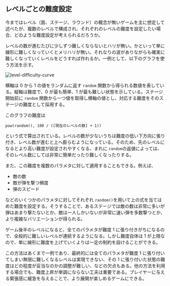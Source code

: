 ## レベルごとの難度設定

今まではレベル（面、ステージ、ラウンド）の概念が無いゲームを主に想定して述べたが、複数のレベルで構成され、それぞれのレベルの難度を設定したい場合、どのような難度設定が考えられるだろうか。

レベルの数が進むたびに少しずつ難しくならないとハリが無い。かといって単に線形に難しくなっていくとメリハリが無い。それなりの波がありながらも確実に難しくなっていくレベルをどうすれば作れるか。一例として、以下のグラフを使う方法を示す。

<img src="http://chart.googleapis.com/chart?cht=lc&chs=400x300&chd=t:-1|-1|-1|-1|-1&chdl=STAGE1|STAGE10|STAGE50|STAGE100|STAGE200&chco=4444CC,44CCCC,44CC44,CCCC44,CC4444&chxr=0,0,1,0.2|1,0,1,0.2&chfd=0,x,0,1,0.01,(x^100)*100|1,x,0,1,0.01,(x^10)*100|2,x,0,1,0.01,(x^2)*100|3,x,0,1,0.01,(x^1)*100|4,x,0,1,0.01,(x^.5)*100&chxt=x,y,x,y&chxl=2:|random|3:|difficulty&chxp=2,50|3,50" alt="level-difficulty-curve" />

横軸は 0 から 1 の値をランダムに返す `random` 関数から得られる数値を表している。縦軸は難度で、0 が最も簡単、1 が最も難しい状態を示している。ステージ開始前に `random` 関数から一つ値を取得し横軸の値とし、対応する難度をそのステージの難度として採用する。

このグラフの難度は

```
pow(random(), 100 / ([現在のレベルの数] + 1))
```

という式で算出されている。レベルの数が少ないうちは難度の低い下方向に張り付き、レベル数が進むと上へ膨らむようになっている。そのため、先のレベルになるとより高い難度が設定されやすくなる、まれに `random`の返値によっては、そのレベル数にしては非常に簡単だったり難しくなったりする。

また、この難度を複数のパラメタに対して適用することもできる。例えば、

- 敵の数
- 敵が弾を撃つ頻度
- 弾のスピード

などのいくつかのパラメタに対してそれぞれ `random()`を用いて上の式を当てはめた難度を設定する。そうすることで、あるステージでは敵の数は非常に多いが弾はあまり撃たないとか、敵は一人しかいないが非常に速い弾を多数撃つとか、より複雑なバリエーションが得られる。

ゲーム後半のレベルになると、全てのパラメタが難度 1 に張り付きがちになるので、全般的に難しいレベルが連続するようになる。しかし難度自体は 1 が上限なので、単に線形に難度を上げていくよりは一定の制約を設けることができる。

この方法はあくまで一例であり、最終的には全てのパラメタが難度 1 に張り付いてしまい無限に難しくなるレベルは実現できない、その 1 に張り付いた状態の難度はどの程度が妥当なのかの調整が難しい、などの欠点もある。他の方法を利用する場合でも、難度上昇が単調にならない工夫は重要である。プレイヤーに与える緊張感に緩急を与えることで、より展開が楽しめるゲームにできる。
